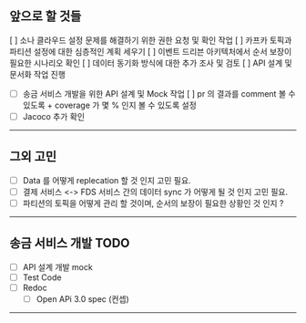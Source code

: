 ## 앞으로 할 것들
[ ] 소나 클라우드 설정 문제를 해결하기 위한 권한 요청 및 확인 작업
[ ] 카프카 토픽과 파티션 설정에 대한 심층적인 계획 세우기
[ ] 이벤트 드리븐 아키텍처에서 순서 보장이 필요한 시나리오 확인
[ ] 데이터 동기화 방식에 대한 추가 조사 및 검토
[ ] API 설계 및 문서화 작업 진행
  - [ ] 송금 서비스 개발을 위한 API 설계 및 Mock 작업
[ ] pr 의 결과를 comment 볼 수 있도록 + coverage 가 몇 % 인지 볼 수 있도록 설정
  - [ ] Jacoco 추가 확인
---

## 그외 고민
- [ ] Data 를 어떻게 replecation 할 것 인지 고민 필요.
- [ ] 결제 서비스 <-> FDS 서비스 간의 데이터 sync 가 어떻게 될 것 인지 고민 필요.
- [ ] 파티션의 토픽을 어떻게 관리 할 것이며, 순서의 보장이 필요한 상황인 것 인지 ?
---

## 송금 서비스 개발 TODO
- [ ] API 설계 개발 mock 
- [ ] Test Code 
- [ ] Redoc 
  - [ ] Open APi 3.0 spec (컨셉)
---

